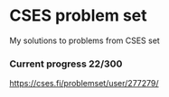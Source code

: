 # CSES problem set
My solutions to problems from CSES set


### Current progress 22/300
https://cses.fi/problemset/user/277279/
